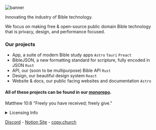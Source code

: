 ![banner](https://github.com/user-attachments/assets/69ce7261-76e8-4707-8c92-2297db15d63b)

Innovating the industry of Bible technology.

We focus on making free & open-source public domain Bible technology that is privacy, design, and performance focused.

### Our projects
- App, a suite of modern Bible study apps `Astro` `Tauri` `Preact` 
- BibleJSON, a new formatting standard for scripture, fully encoded in JSON `Rust`
- API, our (soon to be multipurpose) Bible API `Rust`
- Design, our beautiful design system `React`
- Website & docs, our public facing websites and documentation `Astro`

#### All of these projects can be found in our [monorepo](https://github.com/bibleio/bibleio).

Matthew 10:8 "Freely you have received; freely give."

<details>
  <summary>Licensing Info</summary>
   <br>
  All of Bibleio's projects are licensed under the <a href="https://choosealicense.com/licenses/mit-0/">MIT No Attribution</a> license. You can copy, translate, modify, and distribute this resource, without restriction, and without     needing to ask permission. Why? For the sake of the gospel (Matt 10:8). <br> <br>
  
  Check out why you should do the same by clicking this: <br> <br>

  [<img src="https://copy.church/badges/lcc_alt_pde.png" alt="Freely given, no conditions!" width="300"/>](https://copy.church/explain/importance/)
</details>

[Discord](https://discord.gg/7eVCyQ5GGb) - [Notion Site](https://cat-skate-e91.notion.site/Bibleio-102aafe2ea3c8158b203e996e06c9aa7) - [copy.church](https://copy.church)
